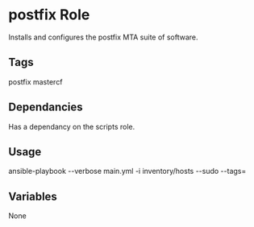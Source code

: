 # postfix Role

Installs and configures the postfix MTA suite of software.

## Tags

postfix
mastercf

## Dependancies

Has a dependancy on the scripts role.

## Usage

ansible-playbook --verbose main.yml -i inventory/hosts --sudo --tags=

## Variables

None
